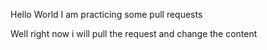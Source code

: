 Hello World
I am practicing some pull requests

Well right now i will pull the request and change the content

